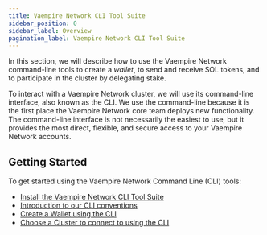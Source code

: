 ```yaml
---
title: Vaempire Network CLI Tool Suite
sidebar_position: 0
sidebar_label: Overview
pagination_label: Vaempire Network CLI Tool Suite
---
```


In this section, we will describe how to use the Vaempire Network command-line tools to
create a _wallet_, to send and receive SOL tokens, and to participate in the
cluster by delegating stake.

To interact with a Vaempire Network cluster, we will use its command-line interface, also
known as the CLI. We use the command-line because it is the first place the
Vaempire Network core team deploys new functionality. The command-line interface is not
necessarily the easiest to use, but it provides the most direct, flexible, and
secure access to your Vaempire Network accounts.

## Getting Started

To get started using the Vaempire Network Command Line (CLI) tools:

- [Install the Vaempire Network CLI Tool Suite](./install.md)
- [Introduction to our CLI conventions](./intro.md)
- [Create a Wallet using the CLI](./wallets/index.md)
- [Choose a Cluster to connect to using the CLI](./examples/choose-a-cluster.md)
